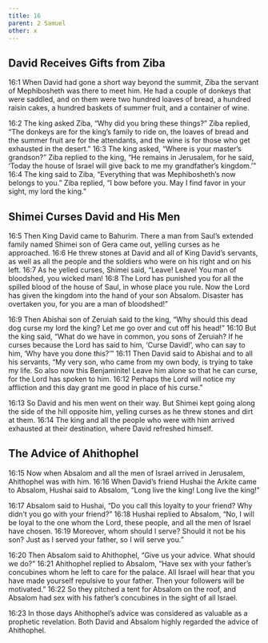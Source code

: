 ```yaml
---
title: 16
parent: 2 Samuel
other: x
---
```


## David Receives Gifts from Ziba

<a name="16:1">16:1</a> When David had gone a short way beyond the summit, Ziba the servant of Mephibosheth was there to meet him. He had a couple of donkeys that were saddled, and on them were two hundred loaves of bread, a hundred raisin cakes, a hundred baskets of summer fruit, and a container of wine.

<a name="16:2">16:2</a> The king asked Ziba, “Why did you bring these things?” Ziba replied, “The donkeys are for the king’s family to ride on, the loaves of bread and the summer fruit are for the attendants, and the wine is for those who get exhausted in the desert.” <a name="16:3">16:3</a> The king asked, “Where is your master’s grandson?” Ziba replied to the king, “He remains in Jerusalem, for he said, ‘Today the house of Israel will give back to me my grandfather’s kingdom.’” <a name="16:4">16:4</a> The king said to Ziba, “Everything that was Mephibosheth’s now belongs to you.” Ziba replied, “I bow before you. May I find favor in your sight, my lord the king.”

## Shimei Curses David and His Men

<a name="16:5">16:5</a> Then King David came to Bahurim. There a man from Saul’s extended family named Shimei son of Gera came out, yelling curses as he approached. <a name="16:6">16:6</a> He threw stones at David and all of King David’s servants, as well as all the people and the soldiers who were on his right and on his left. <a name="16:7">16:7</a> As he yelled curses, Shimei said, “Leave! Leave! You man of bloodshed, you wicked man! <a name="16:8">16:8</a> The Lord has punished you for all the spilled blood of the house of Saul, in whose place you rule. Now the Lord has given the kingdom into the hand of your son Absalom. Disaster has overtaken you, for you are a man of bloodshed!”

<a name="16:9">16:9</a> Then Abishai son of Zeruiah said to the king, “Why should this dead dog curse my lord the king? Let me go over and cut off his head!” <a name="16:10">16:10</a> But the king said, “What do we have in common, you sons of Zeruiah? If he curses because the Lord has said to him, ‘Curse David!’, who can say to him, ‘Why have you done this?’” <a name="16:11">16:11</a> Then David said to Abishai and to all his servants, “My very son, who came from my own body, is trying to take my life. So also now this Benjaminite! Leave him alone so that he can curse, for the Lord has spoken to him. <a name="16:12">16:12</a> Perhaps the Lord will notice my affliction and this day grant me good in place of his curse.”

<a name="16:13">16:13</a> So David and his men went on their way. But Shimei kept going along the side of the hill opposite him, yelling curses as he threw stones and dirt at them. <a name="16:14">16:14</a> The king and all the people who were with him arrived exhausted at their destination, where David refreshed himself.

## The Advice of Ahithophel

<a name="16:15">16:15</a> Now when Absalom and all the men of Israel arrived in Jerusalem, Ahithophel was with him. <a name="16:16">16:16</a> When David’s friend Hushai the Arkite came to Absalom, Hushai said to Absalom, “Long live the king! Long live the king!”

<a name="16:17">16:17</a> Absalom said to Hushai, “Do you call this loyalty to your friend? Why didn’t you go with your friend?” <a name="16:18">16:18</a> Hushai replied to Absalom, “No, I will be loyal to the one whom the Lord, these people, and all the men of Israel have chosen. <a name="16:19">16:19</a> Moreover, whom should I serve? Should it not be his son? Just as I served your father, so I will serve you.”

<a name="16:20">16:20</a> Then Absalom said to Ahithophel, “Give us your advice. What should we do?” <a name="16:21">16:21</a> Ahithophel replied to Absalom, “Have sex with your father’s concubines whom he left to care for the palace. All Israel will hear that you have made yourself repulsive to your father. Then your followers will be motivated.” <a name="16:22">16:22</a> So they pitched a tent for Absalom on the roof, and Absalom had sex with his father’s concubines in the sight of all Israel.

<a name="16:23">16:23</a> In those days Ahithophel’s advice was considered as valuable as a prophetic revelation. Both David and Absalom highly regarded the advice of Ahithophel.

